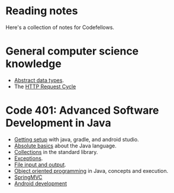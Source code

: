 # Reading notes

Here's a collection of notes for Codefellows.

# General computer science knowledge

- [Abstract data types](adts.md).
- The [HTTP Request Cycle](http.md)

# Code 401: Advanced Software Development in Java

- [Getting setup](setup.md) with java, gradle, and android studio.
- [Absolute basics](basics.md) about the Java language.
- [Collections](collections.md) in the standard library.
- [Exceptions](exceptions.md).
- [File input and output](file-io.md).
- [Object oriented programming](oop.md) in Java, concepts and execution.
- [SpringMVC](spring_mvc.md)
- [Android development](android.md)
